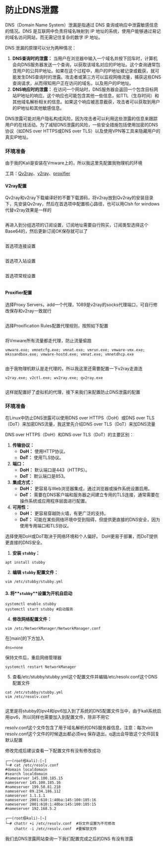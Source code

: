 # 防止DNS泄露

DNS（Domain Name System）泄漏是指通过 DNS 查询或响应中泄露敏感信息的情况。DNS 是互联网中负责将域名映射到 IP 地址的系统，使用户能够通过易记的域名访问网站，而无需记住复杂的数字 IP 地址。

DNS 泄漏的原理可以分为两种情况：

1. **DNS查询时的泄露：** 当用户在浏览器中输入一个域名并按下回车时，计算机会向DNS服务器发送一个查询，以获取该域名对应的IP地址。这个查询通常包含用户的公共IP地址。如果在这个过程中，用户的IP地址被记录或截获，就可能发生DNS查询时的泄露。攻击者或第三方可以监视网络流量，捕获这些DNS查询请求，从而得知用户正在访问的域名，以及用户的IP地址。
2. **DNS响应时的泄露：** 在访问一个网站时，DNS服务器会返回一个包含目标网站IP地址的响应。这个响应也可能包含其他一些信息，如TTL（生存时间）和其他域名解析相关的信息。如果这个响应被恶意截获，攻击者可以获取到用户的IP地址和其他敏感信息。

DNS泄露可能对用户隐私构成风险，因为攻击者可以利用这些泄露的信息来跟踪用户的在线活动。为了减轻DNS泄露的风险，一些安全措施包括使用加密的DNS协议（如DNS over HTTPS或DNS over TLS）以及使用VPN等工具来隐藏用户的真实IP地址。

### 环境准备

由于我的Kali是安装在Vmware上的，所以我这里先配置我物理机的环境

工具：[Qv2ray](https://github.com/Qv2ray/Qv2ray)、[v2ray](https://github.com/v2ray/v2ray-core)、[proxifier](https://www.proxifier.com/)

#### V2ray配置

Qv2ray和v2ray下载编译好的不要下载源码，将v2ray放到Qv2ray的安装目录下，先安装Qv2ray，然后在首选项中配置核心路径，也可以用Clsh for windows 代替v2ray效果是一样的

<figure><img src="../.gitbook/assets/image.png" alt=""><figcaption></figcaption></figure>

再进入到分组选项的订阅设置，订阅地址需要自行购买，订阅类型选择这个Base64的，然后更新订阅OK保存就可以了

<figure><img src="../.gitbook/assets/image (2).png" alt=""><figcaption></figcaption></figure>

首选项连接设置

<figure><img src="../.gitbook/assets/image (96).png" alt=""><figcaption></figcaption></figure>

首选项入站设置

<figure><img src="../.gitbook/assets/image (97).png" alt=""><figcaption></figcaption></figure>

首选项常规设置

<figure><img src="../.gitbook/assets/image (98).png" alt=""><figcaption></figcaption></figure>

#### Proxifier配置

选择Proxy Servers，add一个代理，1089是v2ray的socks代理端口，可自行修改保存和v2ray一致就行

<figure><img src="../.gitbook/assets/image (3).png" alt=""><figcaption></figcaption></figure>

选择Proxification  Rules配置代理规则，按照如下配置

<figure><img src="../.gitbook/assets/image (4).png" alt=""><figcaption></figcaption></figure>

将Vmware所有流量都走代理，防止流量偷跑

```
vmware.exe; vmnetcfg.exe; vmnat.exe; vmrun.exe; vmware-vmx.exe; mkssandbox.exe; vmware-hostd.exe; vmnat.exe; vmnetdhcp.exe
```

<figure><img src="../.gitbook/assets/image (5).png" alt=""><figcaption></figcaption></figure>

由于我物理机默认是走代理的，所以我这里还需要配置一下v2ray走直连

```
v2ray.exe; v2ctl.exe; wv2ray.exe; qv2ray.exe
```

<figure><img src="../.gitbook/assets/image (6).png" alt=""><figcaption></figcaption></figure>

这样就配置好了虚拟机的代理，接下来我们来配置防止DNS泄露的配置



### 环境准备

在Linux中防止DNS泄露可以使用DNS over HTTPS（DoH）或DNS over TLS（DoT）来加密DNS流量，我这里先介绍DNS over TLS（DoT）来加DNS流量

DNS over HTTPS（DoH）和DNS over TLS（DoT）的主要区别：

1. **传输协议：**
   * **DoH：** 使用HTTP协议。
   * **DoT：** 使用TLS协议。
2. **端口：**
   * **DoH：** 默认端口是443（HTTPS）。
   * **DoT：** 默认端口是853。
3. **集成方式：**
   * **DoH：** 更容易与Web浏览器集成，通过浏览器或操作系统设置启用。
   * **DoT：** 需要在DNS客户端和服务器之间建立专用的TLS连接，通常需要在操作系统或应用程序层面进行配置。
4. **可用性：**
   * **DoH：** 更容易穿越防火墙，有更广泛的支持。
   * **DoT：** 可能在某些网络环境中受到阻碍，但提供更直接的DNS安全，因为使用专用端口和TLS协议。

选择使用DoH或DoT取决于网络环境和个人偏好。 DoH更易于部署，而DoT提供更直接的DNS安全。

1. **安装 `stubby`：**

```
apt install stubby
```

2. **编辑 `stubby` 配置文件：**

```
vim /etc/stubby/stubby.yml
```

#### 3. 将**`stubby`**设置为开机自启动

```
systemctl enable stubby
systemctl start stubby #启动服务
```

4. **修改网络配置文件：**

```
vim /etc/NetworkManager/NetworkManager.conf
```

在\[main]的下方加入

```
dns=none
```

保持文件后，重启网络管理器

```
systemctl restart NetworkManager
```

5. 查看/etc/stubby/stubby.yml这个配置文件并编辑/etc/resolv.conf这个DNS 配置文件

```
cat /etc/stubby/stubby.yml
vim /etc/resolv.conf
```

<figure><img src="../.gitbook/assets/image (93).png" alt=""><figcaption></figcaption></figure>

这里是将stubby的ipv4和ipv6加入到了系统的DNS配置文件当中，由于kali系统启用ipv6，所以同样也需要加入到配置文件，除非不用它

resolv.conf这个文件包含了用于域名解析的DNS服务器信息，注意：每次vim resolv.conf这个文件的时候退出都必须wq 保存退出，q退出会导致这个文件回复默认配置

修改完成后建议查看一下配置文件有没有修改成功

```
┌──(root㉿kali)-[~]
└─# cat /etc/resolv.conf
#domain localdomain
#search localdomain
#nameserver 145.100.185.15
nameserver 145.100.185.16
#nameserver 199.58.81.218
nameserver 89.234.186.112
nameserver 1.1.1.1
nameserver 2001:610:1:40ba:145:100:185:16
nameserver 2001:610:1:40ba:145:100:185:15
#nameserver 192.168.5.2

┌──(root㉿kali)-[~]
└─# chattr +i /etc/resolv.conf  #将文件设置为不可修改
    chattr -i /etc/resolv.conf  #要解锁文件
```

我们去DNS泄露网站查询一下我们配置完成之后的DNS 有没有泄露

<figure><img src="../.gitbook/assets/image (94).png" alt=""><figcaption></figcaption></figure>

<figure><img src="../.gitbook/assets/image (95).png" alt=""><figcaption></figcaption></figure>
